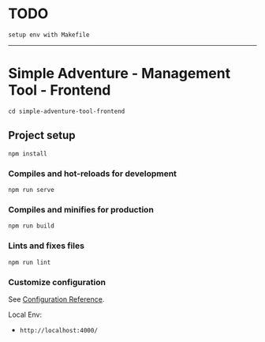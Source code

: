 # TODO
    setup env with Makefile
***


# Simple Adventure - Management Tool - Frontend

```
cd simple-adventure-tool-frontend
```

## Project setup
```
npm install
```

### Compiles and hot-reloads for development
```
npm run serve
```

### Compiles and minifies for production
```
npm run build
```

### Lints and fixes files
```
npm run lint
```

### Customize configuration
See [Configuration Reference](https://cli.vuejs.org/config/).

Local Env:
- `http://localhost:4000/`
